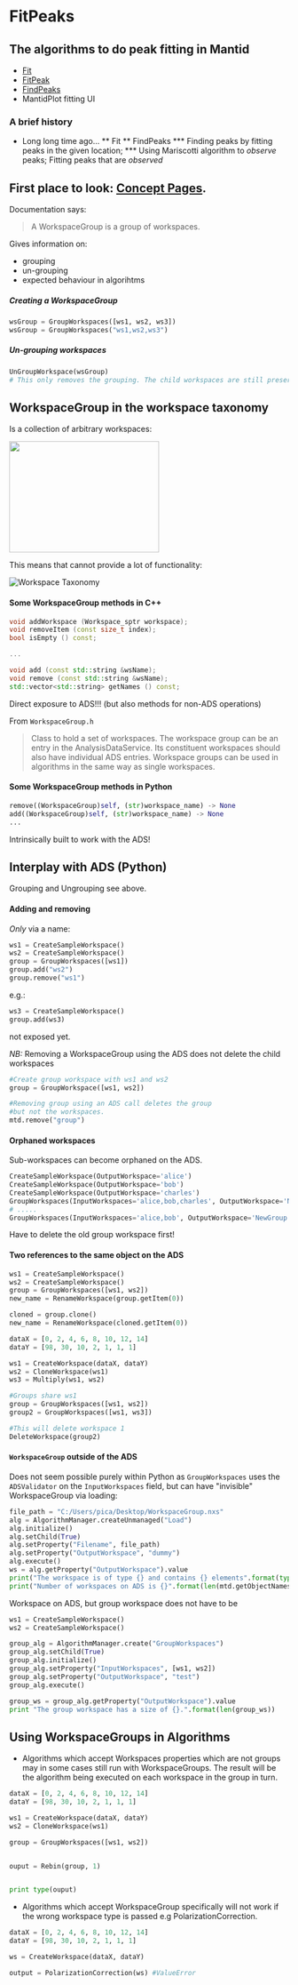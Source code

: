 # FitPeaks

## The algorithms to do peak fitting in Mantid

* [Fit](http://docs.mantidproject.org/nightly/algorithms/Fit-v1.html)
* [FitPeak](http://docs.mantidproject.org/nightly/algorithms/FitPeak-v1.html)
* [FindPeaks](http://docs.mantidproject.org/nightly/algorithms/FindPeaks-v1.html)
* MantidPlot fitting UI

### A brief history

* Long long time ago...
** Fit
** FindPeaks
*** Finding peaks by fitting peaks in the given location;
*** Using Mariscotti algorithm to *observe* peaks; Fitting peaks that are *observed*


## First place to look: [Concept Pages](http://docs.mantidproject.org/nightly/concepts/WorkspaceGroup.html).

Documentation says:
> A WorkspaceGroup is a group of workspaces.

Gives information on:
* grouping
* un-grouping
* expected behaviour in algorihtms

##### Creating a WorkspaceGroup
```Python
wsGroup = GroupWorkspaces([ws1, ws2, ws3])
wsGroup = GroupWorkspaces("ws1,ws2,ws3")
```

##### Un-grouping workspaces
```Python
UnGroupWorkspace(wsGroup)
# This only removes the grouping. The child workspaces are still preserved.
```


## WorkspaceGroup in the workspace taxonomy

Is a collection of arbitrary workspaces:

<img src="group.PNG" width=270 height=200/>

This means that cannot provide a lot of functionality:

![Workspace Taxonomy](workspace_group_taxonomy.png)

#### Some WorkspaceGroup methods in C++

```Cpp
void addWorkspace (Workspace_sptr workspace);
void removeItem (const size_t index);
bool isEmpty () const;

...

void add (const std::string &wsName);
void remove (const std::string &wsName);
std::vector<std::string> getNames () const;
```

Direct exposure to ADS!!! (but also methods for non-ADS operations)

From `WorkspaceGroup.h`
> Class to hold a set of workspaces. The workspace group can be an entry in the AnalysisDataService.
    Its constituent workspaces should also have individual ADS entries.
    Workspace groups can be used in algorithms in the same way as single
   workspaces.

#### Some WorkspaceGroup methods in Python

 ```Python
remove((WorkspaceGroup)self, (str)workspace_name) -> None
add((WorkspaceGroup)self, (str)workspace_name) -> None
...
```

Intrinsically built to work with the ADS!


## Interplay with ADS (Python)

Grouping and Ungrouping see above.

#### Adding and removing

*Only* via a name:
```Python
ws1 = CreateSampleWorkspace()
ws2 = CreateSampleWorkspace()
group = GroupWorkspaces([ws1])
group.add("ws2")
group.remove("ws1")
```

e.g.:
```python
ws3 = CreateSampleWorkspace()
group.add(ws3)
```
not exposed yet.

*NB:* Removing a WorkspaceGroup using the ADS does not delete the child workspaces
```python
#Create group workspace with ws1 and ws2
group = GroupWorkspace([ws1, ws2])

#Removing group using an ADS call deletes the group
#but not the workspaces.
mtd.remove("group")
```

#### Orphaned workspaces

Sub-workspaces can become orphaned on the ADS. 
``` Python
CreateSampleWorkspace(OutputWorkspace='alice')
CreateSampleWorkspace(OutputWorkspace='bob')
CreateSampleWorkspace(OutputWorkspace='charles')
GroupWorkspaces(InputWorkspaces='alice,bob,charles', OutputWorkspace='NewGroup')
# .....
GroupWorkspaces(InputWorkspaces='alice,bob', OutputWorkspace='NewGroup')
```
Have to delete the old group workspace first!

#### Two references to the same object on the ADS
```Python
ws1 = CreateSampleWorkspace()
ws2 = CreateSampleWorkspace()
group = GroupWorkspaces([ws1, ws2])
new_name = RenameWorkspace(group.getItem(0))

cloned = group.clone()
new_name = RenameWorkspace(cloned.getItem(0))
```
```Python
dataX = [0, 2, 4, 6, 8, 10, 12, 14]
dataY = [98, 30, 10, 2, 1, 1, 1]

ws1 = CreateWorkspace(dataX, dataY)
ws2 = CloneWorkspace(ws1)
ws3 = Multiply(ws1, ws2)

#Groups share ws1
group = GroupWorkspaces([ws1, ws2])
group2 = GroupWorkspaces([ws1, ws3])

#This will delete workspace 1
DeleteWorkspace(group2)
```
#### `WorkspaceGroup` outside of the ADS

Does not seem possible purely within Python as `GroupWorkspaces` uses the `ADSValidator` on the `InputWorkspaces` field, but can have "invisible" WorkspaceGroup via loading:
```python
file_path = "C:/Users/pica/Desktop/WorkspaceGroup.nxs"
alg = AlgorithmManager.createUnmanaged("Load")
alg.initialize()
alg.setChild(True)
alg.setProperty("Filename", file_path)
alg.setProperty("OutputWorkspace", "dummy")
alg.execute()
ws = alg.getProperty("OutputWorkspace").value
print("The workspace is of type {} and contains {} elements".format(type(ws), len(ws)))
print("Number of workspaces on ADS is {}".format(len(mtd.getObjectNames())))
```

Workspace on ADS, but group workspace does not have to be
```python
ws1 = CreateSampleWorkspace()
ws2 = CreateSampleWorkspace()

group_alg = AlgorithmManager.create("GroupWorkspaces")
group_alg.setChild(True)
group_alg.initialize()
group_alg.setProperty("InputWorkspaces", [ws1, ws2])
group_alg.setProperty("OutputWorkspace", "test")
group_alg.execute()

group_ws = group_alg.getProperty("OutputWorkspace").value
print "The group workspace has a size of {}.".format(len(group_ws))

```


## Using WorkspaceGroups in Algorithms
* Algorithms which accept Workspaces properties which are not groups may in some cases still run with WorkspaceGroups. The result will be the algorithm being executed on each workspace in the group in turn.
```python
dataX = [0, 2, 4, 6, 8, 10, 12, 14]
dataY = [98, 30, 10, 2, 1, 1, 1]

ws1 = CreateWorkspace(dataX, dataY)
ws2 = CloneWorkspace(ws1)

group = GroupWorkspaces([ws1, ws2])


ouput = Rebin(group, 1)


print type(ouput)
```
* Algorithms which accept WorkspaceGroup specifically will not work if the wrong workspace type is passed e.g PolarizationCorrection.
```python
dataX = [0, 2, 4, 6, 8, 10, 12, 14]
dataY = [98, 30, 10, 2, 1, 1, 1]

ws = CreateWorkspace(dataX, dataY)

output = PolarizationCorrection(ws) #ValueError
```



